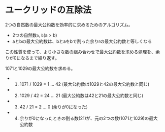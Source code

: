 # ユークリッドの互除法

2つの自然数の最大公約数を効率的に求めるためのアルゴリズム。

- 2つの自然数`a`, `b`(a > b)
- aとbの最大公約数は、bとaをbで割った余りrの最大公約数と等しくなる

この性質を使って、より小さな数の組み合わせで最大公約数を求める処理を、余りが0になるまで繰り返す。

1071と1029の最大公約数を求める。

- 1. 1071 / 1029 = 1 ... 42 (最大公約数は1029と42の最大公約数と同じ)
- 2. 1029 / 42 = 24 ... 21 (最大公約数は42と21の最大公約数と同じ)
- 3. 42 / 21 = 2 ... 0 (余りが0になった)
- 4. 余りが0になったときの割る数(21)が、元の2つの数(1071と1029)の最大公約数

